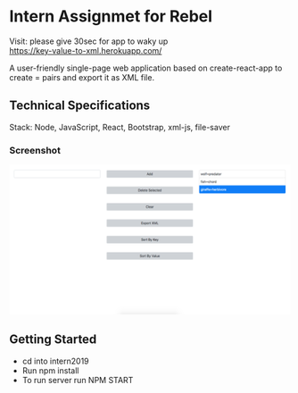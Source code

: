 # Intern Assignmet for Rebel
Visit: please give 30sec for app to wakу up  
https://key-value-to-xml.herokuapp.com/ 

A user-friendly single-page web application based on create-react-app to create <key>=<value> pairs and export it as XML file.

## Technical Specifications
Stack: Node, JavaScript, React, Bootstrap, xml-js, file-saver

### Screenshot
![Screenshot](./docs/Screenshot.png)

## Getting Started
- cd into intern2019
- Run npm install
- To run server run NPM START

